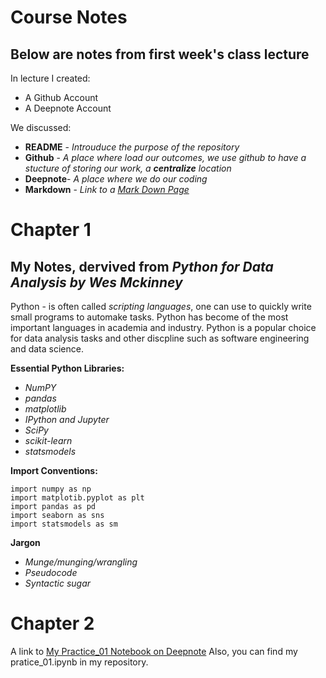 # Course Notes
## Below are notes from first week's class lecture

In lecture I created:
- A Github Account
- A Deepnote Account

We discussed:

- **README** -    *Introuduce the purpose of the repository*
- **Github** -    *A place where load our outcomes, we use github to have a stucture of storing our work, a **centralize** location*
- **Deepnote**-   *A place where we do our coding*
- **Markdown** -  *Link to a [Mark Down Page](https://www.markdownguide.org/cheat-sheet/)*

# Chapter 1

## My Notes, dervived from *Python for Data Analysis by Wes Mckinney*

Python - is often called *scripting languages*, one can use to quickly write small programs to automake tasks. Python has become of the most important languages in academia and 
         industry. Python is a popular choice for data analysis tasks and other discpline such as software engineering and data science. 
         
**Essential Python Libraries:**
- *NumPY*
- *pandas*
- *matplotlib*
- *IPython and Jupyter*
- *SciPy*
- *scikit-learn*
- *statsmodels* 

**Import Conventions:**
```
import numpy as np
import matplotib.pyplot as plt
import pandas as pd 
import seaborn as sns
import statsmodels as sm
```
**Jargon**

- *Munge/munging/wrangling*
- *Pseudocode*
- *Syntactic sugar*

# Chapter 2
A link to [My Practice_01 Notebook on Deepnote](https://deepnote.com/project/a97d820f-899b-420b-ac2b-04e6e396a715#%2FPractice-01.ipynb)
Also, you can find my pratice_01.ipynb in my repository. 



         

